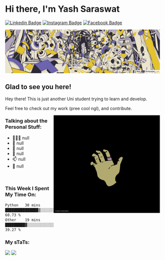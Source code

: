 # Hi there, I'm **Yash Saraswat** 

[![Linkedin Badge](https://img.shields.io/badge/LinkedIn-0077B5?style=for-the-badge&logo=linkedin&logoColor=white)](https://www.linkedin.com/in/yash-saraswat-b93a95179/)
[![Instagram Badge](https://img.shields.io/badge/Instagram-E4405F?style=for-the-badge&logo=instagram&logoColor=white)](https://www.instagram.com/yashshsh_37/)
[![Facebook Badge](https://img.shields.io/badge/Facebook-1877F2?style=for-the-badge&logo=facebook&logoColor=white)](https://www.facebook.com/yash.saraswat.549/)

<img align="centre" alt="GIF" src="https://github.com/Fifirex/Fifirex/blob/main/bk2git.jpeg" />

## Glad to see you here!

Hey there! This is just another Uni student trying to learn and develop. 

Feel free to check out my work (pree cool ngl), and contribute.

<img align="right" alt="GIF" src="https://github.com/Fifirex/Fifirex/blob/main/pfpgif.gif" width="346" height="318" />
<!--- OG ratio = 500, 460. boiled to 408, 318 --->

### Talking about the Personal Stuff:

- 👨🏻‍💻  null
- 🚀  null
- 💬  null
- 📝  null
- 📫  null
- 📝  null

</br>

### This Week I Spent My Time On:
<!--START_SECTION:waka-->
```text
Python   30 mins         ███████████████▒░░░░░░░░░   60.73 % 
Other    19 mins         █████████▓░░░░░░░░░░░░░░░   39.27 % 
```
<!--END_SECTION:waka-->


### My sTaTs:

<p>
  <img height="180em" src="https://github-readme-stats.vercel.app/api?username=Fifirex&show_icons=true&hide_border=true&&count_private=true&include_all_commits=true" />
  <img height="180em" src="https://github-readme-stats.vercel.app/api/top-langs/?username=Fifirex&exclude_repo=KNN-Image-Classification&show_icons=true&hide_border=true&layout=compact&langs_count=8"/>
</p>
